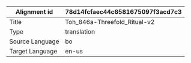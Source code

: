 |Alignment id | 78d14fcfaec44c6581675097f3acd7c3
| --- | --- 
|Title | Toh_846a-Threefold_Ritual-v2 
|Type | translation
|Source Language | bo
|Target Language | en-us